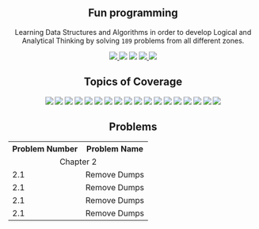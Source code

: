 <navbar></navbar>
<h2 align="center">Fun programming</h2>

<p align="center">
Learning Data Structures and Algorithms in order to develop Logical and Analytical Thinking by solving <code>189</code> problems from all different zones.
</p>

<div align="center">

<a href="https://github.com/tushar8049/CrackingTheCodingInterview">
<img src="https://img.shields.io/static/v1.svg?label=Problems&message=%208%20&color=orange"> 
</a>

<img src="https://img.shields.io/static/v1.svg?label=Programming%20Language&message=%20JAVA%20&color=yellow"> 

<img src="https://img.shields.io/badge/PRs-Welcome-green.svg"> 

<a href="https://github.com/tushar8049/CrackingTheCodingInterview/community">
<img src="https://img.shields.io/badge/Commitizen-Friendly-brightgreen.svg"> 
</a>

<a href="https://linkedin.com/in/tushargonawala">
<img src="https://img.shields.io/badge/Chat-On_LinkedIN-0077B5.svg"> 
</a>

</div>

<h2 align="center"> Topics of Coverage </h2>
<div align="center">

  <img src="https://img.shields.io/static/v1.svg?label=&message=%20Arrays%20&color=blue">
  <img src="https://img.shields.io/static/v1.svg?label=&message=%20Strings%20&color=blue">
  <img src="https://img.shields.io/static/v1.svg?label=&message=%20HashMaps%20&color=blue">
  <img src="https://img.shields.io/static/v1.svg?label=&message=%20HashSets%20&color=blue">
  <img src="https://img.shields.io/static/v1.svg?label=&message=%20Stacks%20&color=blue">
  <img src="https://img.shields.io/static/v1.svg?label=&message=%20Queues%20&color=blue">
  <img src="https://img.shields.io/static/v1.svg?label=&message=%20Trees%20&color=blue">
  <img src="https://img.shields.io/static/v1.svg?label=&message=%20Graphs%20&color=blue">
  <img src="https://img.shields.io/static/v1.svg?label=&message=%20Binary%20Heaps%20&color=blue">
  <img src="https://img.shields.io/static/v1.svg?label=&message=%20Tries%20&color=blue">
  <img src="https://img.shields.io/static/v1.svg?label=&message=%20Bit%20Manipulation%20&color=blue">
  <img src="https://img.shields.io/static/v1.svg?label=&message=%20Math%20&color=blue">
  <img src="https://img.shields.io/static/v1.svg?label=&message=%20Logic%20&color=blue">
  <img src="https://img.shields.io/static/v1.svg?label=&message=%20Algorithms%20&color=blue">
  <img src="https://img.shields.io/static/v1.svg?label=&message=%20Dynamic%20Programming%20&color=blue">
  <img src="https://img.shields.io/static/v1.svg?label=&message=%20Memoization%20&color=blue">
  <img src="https://img.shields.io/static/v1.svg?label=&message=%20Sorting%20&color=blue">
  <img src="https://img.shields.io/static/v1.svg?label=&message=%20Searching%20&color=blue">

</div>

<h2 align="center"> Problems</h2>
<div align="center">

<table>
  <tr>
    <th>Problem Number</th>
    <th>Problem Name</th>
  </tr>
  <tr>
    <td colspan="2" align="center">Chapter 2</td>
  </tr>
  <tr>
    <td>2.1</td>
    <td>Remove Dumps</td>
  </tr>
  <tr>
    <td>2.1</td>
    <td>Remove Dumps</td>
  </tr>
  <tr>
    <td>2.1</td>
    <td>Remove Dumps</td>
  </tr>
  <tr>
    <td>2.1</td>
    <td>Remove Dumps</td>
  </tr>
  
  
 
    
 </table>

</div>

